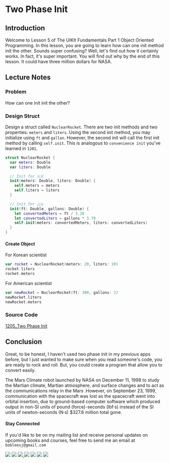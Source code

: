 # Two Phase Init

## Introduction
Welcome to Lesson 5 of The UIKIt Fundamentals Part 1 Object Oriented Programming. In this lesson, you are going to learn how can one init method init the other. Sounds super confusing? Well, let's find out how it certainly works. In fact, it's super important. You will find out why by the end of this lesson. It could have three million dollars for NASA.

## Lecture Notes
### Problem
How can one init init the other?

### Design Struct
Design a struct called `NuclearRocket`. There are two init methods and two properties: `meters` and `liters`. Using the second init method, you may initialize using `ft` and `gallon`. However, the second init will call the first init method by calling `self.init`. This is analogous to `convenience init` you've learned in `1201`.

```swift
struct NuclearRocket {
  var meters: Double
  var liters: Double

  // Init for 🇰🇷
  init(meters: Double, liters: Double) {
    self.meters = meters
    self.liters = liters
  }

  // Init for 🇺🇸
  init(ft: Double, gallons: Double) {
    let convertedMeters = ft / 3.28
    let convertedLiters = gallons * 3.79
    self.init(meters: convertedMeters, liters: convertedLiters)
  }
}
```

#### Create Object
For Korean scientist
```swift
var rocket = NuclearRocket(meters: 20, liters: 20)
rocket.liters
rocket.meters
```

For American scientist
```swift
var newRocket = NuclearRocket(ft: 300, gallons: 2)
newRocket.liters
newRocket.meters
```
### Source Code
[1205_Two Phase Init](https://www.dropbox.com/sh/ydw8it7n6r59zuh/AAC_rhNPefMnsD1iLz96FXK7a?dl=0)


## Conclusion
Great, to be honest, I haven't used two phase init in my previous apps before, but I just wanted to make sure when you read someone's code, you are ready to rock and roll. But, you could create a program that allow you to convert easily.

The Mars Climate robot launched by NASA on December 11, 1998 to study the Martian climate, Martian atmosphere, and surface changes and to act as the communications relay in the Mars .However, on September 23, 1999, communication with the spacecraft was lost as the spacecraft went into orbital insertion, due to ground-based computer software which produced output in non-SI units of pound (force)-seconds (lbf·s) instead of the SI units of newton-seconds (N·s) $327.6 million total gone.

#### Stay Connected
If you'd like to be on my mailing list and receive personal updates on upcoming books and courses, feel free to send me an email at `bobleesj@gmail.com`
<p>
<a href="http://bobthedeveloper.io"><img src="https://img.shields.io/badge/Personal-Website-333333.svg"></a>
<a href="https://facebook.com/bobthedeveloper"><img src="https://img.shields.io/badge/Facebook-Like-3B5998.svg"></a> <a href="https://youtube.com/bobthedeveloper"><img src="https://img.shields.io/badge/YouTube-Subscribe-CE1312.svg"</a> <a href="https://twitter.com/bobleesj"><img src="https://img.shields.io/badge/Twitter-Follow-55ACEE.svg"></a> <a href="https://instagram.com/bobthedev
"><img src="https://img.shields.io/badge/Instagram-Follow-BB2F92.svg"></a> <a href="https://linkedin.com/in/bobleesj"><img src= "https://img.shields.io/badge/LinkedIn-Connect-0077B5.svg"></a>
<a href="https://medium.com/@bobleesj"><img src="https://img.shields.io/badge/Medium-Read-00AB6C.svg"/></a>
</p>
